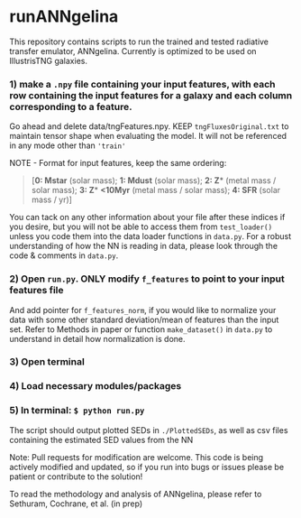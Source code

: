 # runANNgelina
This repository contains scripts to run the trained and tested radiative transfer emulator, ANNgelina. Currently is optimized to be used on IllustrisTNG galaxies.

### 1) make a `.npy` file containing your input features, with each row containing the input features for a galaxy and each column corresponding to a feature.

Go ahead and delete data/tngFeatures.npy. KEEP `tngFluxesOriginal.txt` to maintain tensor shape when evaluating the model. It will not be referenced in any mode other than `'train'`

NOTE - Format for input features, keep the same ordering: 
> [**0: Mstar** (solar mass); **1: Mdust** (solar mass); **2: Z*** (metal mass / solar mass); **3: Z*** **<10Myr** (metal mass / solar mass); **4: SFR** (solar mass / yr)] 

You can tack on any other information about your file after these indices if you desire, but you will not be able to access them from `test_loader()` unless you code them into the data loader functions in `data.py`. For a robust understanding of how the NN is reading in data, please look through the code & comments in `data.py`. 

### 2) Open `run.py`. ONLY modify `f_features` to point to your input features file
And add pointer for `f_features_norm`, if you would like to normalize your data with some other standard deviation/mean of features than the input set. Refer to Methods in paper or function `make_dataset()` in `data.py` to understand in detail how normalization is done. 

### 3) Open terminal

### 4) Load necessary modules/packages

### 5) In terminal: `$ python run.py`

The script should output plotted SEDs in `./PlottedSEDs`, as well as csv files containing the estimated SED values from the NN

Note: Pull requests for modification are welcome. This code is being actively modified and updated, so if you run into bugs or issues please be patient or contribute to the solution!

To read the methodology and analysis of ANNgelina, please refer to Sethuram, Cochrane, et al. (in prep)
